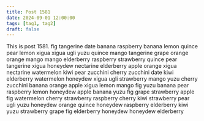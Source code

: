 ```yaml
---
title: Post 1581
date: 2024-09-01 12:00:00
tags: [tag1, tag2]
draft: false
---
```

This is post 1581.
fig
tangerine
date
banana
raspberry
banana
lemon
quince
pear
lemon
xigua
xigua
ugli
yuzu
quince
mango
tangerine
grape
orange
orange
mango
mango
elderberry
raspberry
strawberry
quince
pear
tangerine
xigua
honeydew
nectarine
elderberry
apple
orange
xigua
nectarine
watermelon
kiwi
pear
zucchini
cherry
zucchini
date
kiwi
elderberry
watermelon
honeydew
xigua
ugli
strawberry
mango
yuzu
cherry
zucchini
banana
orange
apple
xigua
lemon
mango
fig
yuzu
banana
pear
raspberry
lemon
honeydew
apple
banana
yuzu
fig
grape
strawberry
apple
fig
watermelon
cherry
strawberry
raspberry
cherry
kiwi
strawberry
pear
ugli
yuzu
honeydew
orange
quince
honeydew
raspberry
elderberry
kiwi
yuzu
strawberry
grape
fig
elderberry
honeydew
honeydew
elderberry

